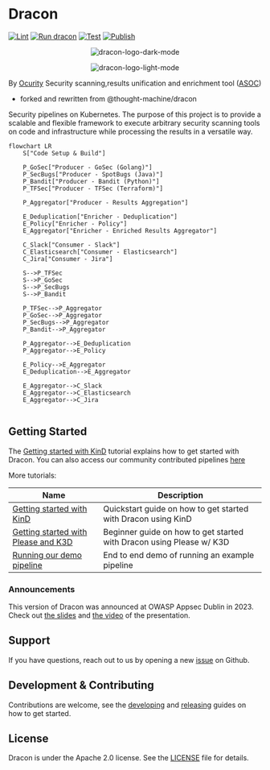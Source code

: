 # Dracon

[![Lint](https://github.com/ocurity/dracon/actions/workflows/lint.yml/badge.svg)](https://github.com/ocurity/dracon/actions/workflows/lint.yml)
[![Run dracon](https://github.com/ocurity/dracon/actions/workflows/run_dracon.yml/badge.svg)](https://github.com/ocurity/dracon/actions/workflows/run_dracon.yml)
[![Test](https://github.com/ocurity/dracon/actions/workflows/test.yml/badge.svg)](https://github.com/ocurity/dracon/actions/workflows/test.yml)
[![Publish](https://github.com/ocurity/dracon/actions/workflows/publish.yml/badge.svg)](https://github.com/ocurity/dracon/actions/workflows/publish.yml)

<p align="center">
  <img alt="dracon-logo-dark-mode" src="assets/dracon-logo-light.svg#gh-dark-mode-only"/>
</p>
<p align="center">
  <img alt="dracon-logo-light-mode" src="assets/dracon-logo-dark.svg#gh-light-mode-only"/>
</p>

By [Ocurity](https://ocurity.com)
Security scanning,results unification and enrichment tool
([ASOC](https://www.gartner.com/reviews/market/application-security-orchestration-and-correlation-asoc-tools))

* forked and rewritten from @thought-machine/dracon

Security pipelines on Kubernetes. The purpose of this project is to provide a
scalable and flexible framework to execute arbitrary security scanning
tools on code and infrastructure while processing the results in a versatile
way.

```mermaid
flowchart LR
    S["Code Setup & Build"]

    P_GoSec["Producer - GoSec (Golang)"]
    P_SecBugs["Producer - SpotBugs (Java)"]
    P_Bandit["Producer - Bandit (Python)"]
    P_TFSec["Producer - TFSec (Terraform)"]

    P_Aggregator["Producer - Results Aggregation"]

    E_Deduplication["Enricher - Deduplication"]
    E_Policy["Enricher - Policy"]
    E_Aggregator["Enricher - Enriched Results Aggregator"]

    C_Slack["Consumer - Slack"]
    C_Elasticsearch["Consumer - Elasticsearch"]
    C_Jira["Consumer - Jira"]

    S-->P_TFSec
    S-->P_GoSec
    S-->P_SecBugs
    S-->P_Bandit

    P_TFSec-->P_Aggregator
    P_GoSec-->P_Aggregator
    P_SecBugs-->P_Aggregator
    P_Bandit-->P_Aggregator

    P_Aggregator-->E_Deduplication
    P_Aggregator-->E_Policy

    E_Policy-->E_Aggregator
    E_Deduplication-->E_Aggregator

    E_Aggregator-->C_Slack
    E_Aggregator-->C_Elasticsearch
    E_Aggregator-->C_Jira


```

## Getting Started

The [Getting started with KinD][tut-kind] tutorial explains how to get started
with Dracon.
You can also access our community contributed pipelines
[here](https://github.com/ocurity/dracon-community-pipelines)

More tutorials:

<!--lint disable maximum-line-length-->

| Name                                                  | Description                                                          |
| ----------------------------------------------------- | -------------------------------------------------------------------- |
| [Getting started with KinD][tut-kind]                 | Quickstart guide on how to get started with Dracon using KinD        |
| [Getting started with Please and K3D][tut-please-k3d] | Beginner guide on how to get started with Dracon using Please w/ K3D |
| [Running our demo pipeline][tut-running-demos]        | End to end demo of running an example pipeline                       |

<!--lint enable maximum-line-length-->

### Announcements

This version of Dracon was announced at OWASP Appsec Dublin in 2023. Check out
[the slides](docs/presentations/Global_AppSecDublin_Presentation.pdf) and
[the video](https://www.youtube.com/watch?app=desktop\&list=PLpr-xdpM8wG8479ud_l4W93WU5MP2bg78\&v=i9j7n0WDBO0\&feature=youtu.be)
of the presentation.

## Support

If you have questions, reach out to us by opening a new
[issue](https://github.com/ocurity/dracon/issues/new) on Github.

## Development & Contributing

Contributions are welcome, see the [developing](docs/contributers/DEVELOPING.md)
and [releasing](docs/contributers/RELEASES.md) guides on how to get started.

## License

Dracon is under the Apache 2.0 license. See the [LICENSE](LICENSE) file for
details.

[tut-kind]: docs/getting-started/kind.md

[tut-please-k3d]: docs/getting-started/please-k3d.md

[tut-running-demos]: docs/getting-started/tutorials/running-demos.md
